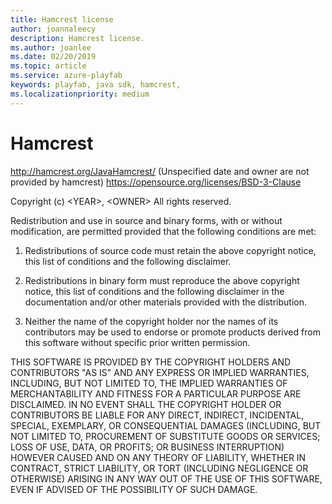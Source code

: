 ```yaml
---
title: Hamcrest license
author: joannaleecy
description: Hamcrest license.
ms.author: joanlee
ms.date: 02/20/2019
ms.topic: article
ms.service: azure-playfab
keywords: playfab, java sdk, hamcrest, 
ms.localizationpriority: medium
---
```


# Hamcrest

http://hamcrest.org/JavaHamcrest/
(Unspecified date and owner are not provided by hamcrest)
https://opensource.org/licenses/BSD-3-Clause

Copyright (c) \<YEAR>, \<OWNER>
All rights reserved.

Redistribution and use in source and binary forms, with or without modification, are permitted provided that the following conditions are met:

1. Redistributions of source code must retain the above copyright notice, this list of conditions and the following disclaimer.

2. Redistributions in binary form must reproduce the above copyright notice, this list of conditions and the following disclaimer in the documentation and/or other materials provided with the distribution.

3. Neither the name of the copyright holder nor the names of its contributors may be used to endorse or promote products derived from this software without specific prior written permission.

THIS SOFTWARE IS PROVIDED BY THE COPYRIGHT HOLDERS AND CONTRIBUTORS "AS IS" AND ANY EXPRESS OR IMPLIED WARRANTIES, INCLUDING, BUT NOT LIMITED TO, THE IMPLIED WARRANTIES OF MERCHANTABILITY AND FITNESS FOR A PARTICULAR PURPOSE ARE DISCLAIMED. IN NO EVENT SHALL THE COPYRIGHT HOLDER OR CONTRIBUTORS BE LIABLE FOR ANY DIRECT, INDIRECT, INCIDENTAL, SPECIAL, EXEMPLARY, OR CONSEQUENTIAL DAMAGES (INCLUDING, BUT NOT LIMITED TO, PROCUREMENT OF SUBSTITUTE GOODS OR SERVICES; LOSS OF USE, DATA, OR PROFITS; OR BUSINESS INTERRUPTION) HOWEVER CAUSED AND ON ANY THEORY OF LIABILITY, WHETHER IN CONTRACT, STRICT LIABILITY, OR TORT (INCLUDING NEGLIGENCE OR OTHERWISE) ARISING IN ANY WAY OUT OF THE USE OF THIS SOFTWARE, EVEN IF ADVISED OF THE POSSIBILITY OF SUCH DAMAGE.
